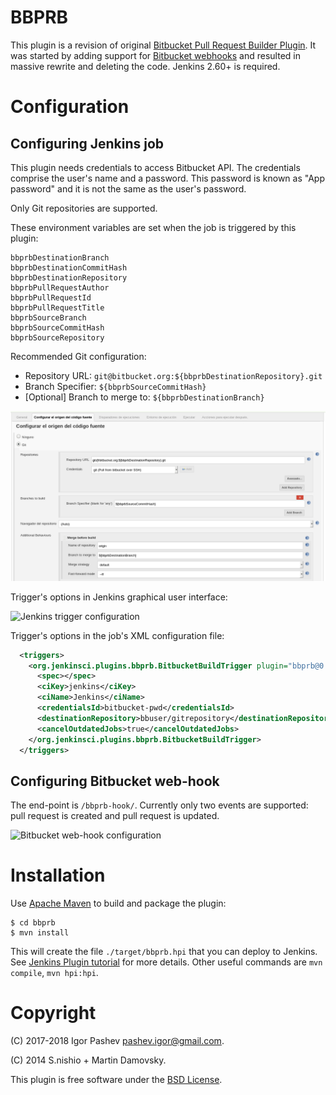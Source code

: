 BBPRB
=====

This plugin is a revision of original [Bitbucket Pull Request Builder Plugin](https://wiki.jenkins.io/display/JENKINS/Bitbucket+pullrequest+builder+plugin).
It was started by adding support for [Bitbucket webhooks](https://confluence.atlassian.com/bitbucket/manage-webhooks-735643732.html)
and resulted in massive rewrite and deleting the code. Jenkins 2.60+ is required.


Configuration
=============

Configuring Jenkins job
-----------------------

This plugin needs credentials to access Bitbucket API. The credentials comprise
the user's name and a password. This password is known as "App password" and
it is not the same as the user's password.

Only Git repositories are supported.

These environment variables are set when the job is triggered by this plugin:

```
bbprbDestinationBranch
bbprbDestinationCommitHash
bbprbDestinationRepository
bbprbPullRequestAuthor
bbprbPullRequestId
bbprbPullRequestTitle
bbprbSourceBranch
bbprbSourceCommitHash
bbprbSourceRepository
```

Recommended Git configuration:

* Repository URL: `git@bitbucket.org:${bbprbDestinationRepository}.git`
* Branch Specifier: `${bbprbSourceCommitHash}`
* [Optional] Branch to merge to: `${bbprbDestinationBranch}`

![Recommended git configuration](./screenshots/bbprb-git-config.png)


Trigger's options in Jenkins graphical user interface:

![Jenkins trigger configuration](./screenshots/bbprb-config.png)


Trigger's options in the job's XML configuration file:

```xml
  <triggers>
    <org.jenkinsci.plugins.bbprb.BitbucketBuildTrigger plugin="bbprb@0.2.0">
      <spec></spec>
      <ciKey>jenkins</ciKey>
      <ciName>Jenkins</ciName>
      <credentialsId>bitbucket-pwd</credentialsId>
      <destinationRepository>bbuser/gitrepository</destinationRepository>
      <cancelOutdatedJobs>true</cancelOutdatedJobs>
    </org.jenkinsci.plugins.bbprb.BitbucketBuildTrigger>
  </triggers>

```


Configuring Bitbucket web-hook
------------------------------

The end-point is `/bbprb-hook/`. Currently only two events are supported:
pull request is created and pull request is updated.

![Bitbucket web-hook configuration](./screenshots/bb-hook.png)


Installation
============

Use [Apache Maven](https://maven.apache.org/) to build and package the plugin:

```
$ cd bbprb
$ mvn install

```

This will create the file `./target/bbprb.hpi` that you can deploy to Jenkins.
See [Jenkins Plugin tutorial](https://wiki.jenkins.io/display/JENKINS/Plugin+tutorial) for more details.
Other useful commands are `mvn compile`, `mvn hpi:hpi`.


Copyright
=========

(C) 2017-2018 Igor Pashev <pashev.igor@gmail.com>.

(C) 2014 S.nishio + Martin Damovsky.

This plugin is free software under the [BSD License](./COPYING).

